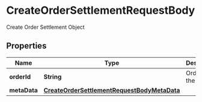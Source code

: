 

# CreateOrderSettlementRequestBody

Create Order Settlement Object

## Properties

| Name | Type | Description | Notes |
|------------ | ------------- | ------------- | -------------|
|**orderId** | **String** | OrderId of the order. |  |
|**metaData** | [**CreateOrderSettlementRequestBodyMetaData**](CreateOrderSettlementRequestBodyMetaData.md) |  |  |



